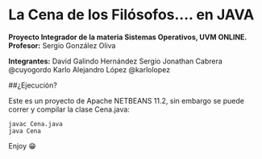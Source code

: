 # La Cena de los Filósofos.... en JAVA

**Proyecto Integrador de la materia Sistemas Operativos, UVM ONLINE.**
**Profesor:** Sergio González Oliva

**Integrantes:**
David Galindo Hernández
Sergio Jonathan Cabrera @cuyogordo
Karlo Alejandro López @karlolopez


##¿Ejecución?

Este es un proyecto de Apache NETBEANS 11.2, sin embargo se puede correr y compilar la clase Cena.java:

```
javac Cena.java
java Cena
```

Enjoy 😁
